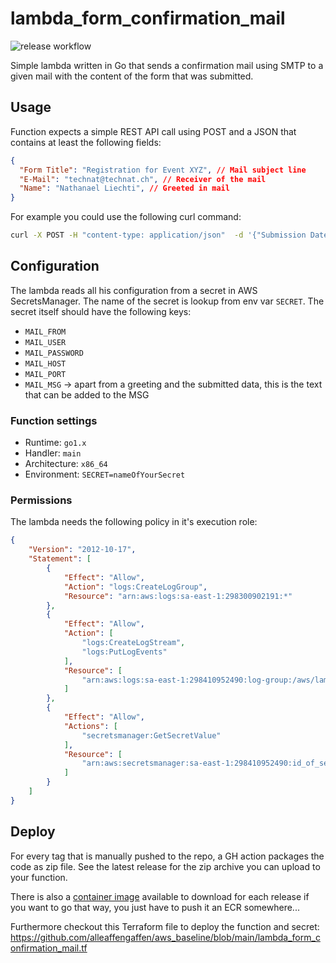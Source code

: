 # lambda_form_confirmation_mail

![release workflow](https://github.com/the-technat/lambda_form_confirmation_mail/actions/workflows/release.yml/badge.svg)

Simple lambda written in Go that sends a confirmation mail using SMTP to a given mail with the content of the form that was submitted.

## Usage

Function expects a simple REST API call using POST and a JSON that contains at least the following fields:

```json
{
  "Form Title": "Registration for Event XYZ", // Mail subject line
  "E-Mail": "technat@technat.ch", // Receiver of the mail
  "Name": "Nathanael Liechti", // Greeted in mail
}
```

For example you could use the following curl command:

```bash
curl -X POST -H "content-type: application/json"  -d '{"Submission Date":"02.06.2016 10:23:54","Form Title":"Contact","Name":"Tim Schmitt","E-Mail":"technat@technat.ch","Phone":"0123/456789","Message":"Webhook-Formular-Submission!"}' https://f4sqdd35mf57m4msx3z3nr4c36priot.lambda-url.sa-east-1.on.aws
```

## Configuration

The lambda reads all his configuration from a secret in AWS SecretsManager. The name of the secret is lookup from env var `SECRET`. The secret itself should have the following keys:

- `MAIL_FROM`
- `MAIL_USER`
- `MAIL_PASSWORD`
- `MAIL_HOST`
- `MAIL_PORT`
- `MAIL_MSG` -> apart from a greeting and the submitted data, this is the text that can be added to the MSG

### Function settings

- Runtime: `go1.x`
- Handler: `main`
- Architecture: `x86_64`
- Environment: `SECRET=nameOfYourSecret`

### Permissions

The lambda needs the following policy in it's execution role:

```json
{
    "Version": "2012-10-17",
    "Statement": [
        {
            "Effect": "Allow",
            "Action": "logs:CreateLogGroup",
            "Resource": "arn:aws:logs:sa-east-1:298300902191:*"
        },
        {
            "Effect": "Allow",
            "Action": [
                "logs:CreateLogStream",
                "logs:PutLogEvents"
            ],
            "Resource": [
                "arn:aws:logs:sa-east-1:298410952490:log-group:/aws/lambda/form_confirmation_mail:*"
            ]
        },
        {
            "Effect": "Allow",
            "Actions": [
                "secretsmanager:GetSecretValue"
            ],
            "Resource": [
                "arn:aws:secretsmanager:sa-east-1:298410952490:id_of_secret"
            ]
        }
    ]
}
```

## Deploy

For every tag that is manually pushed to the repo, a GH action packages the code as zip file. See the latest release for the zip archive you can upload to your function.

There is also a [container image](https://github.com/the-technat/lambda_form_confirmation_mail/pkgs/container/lambda_form_confirmation_mail) available to download for each release if you want to go that way, you just have to push it an ECR somewhere...

Furthermore checkout this Terraform file to deploy the function and secret: <https://github.com/alleaffengaffen/aws_baseline/blob/main/lambda_form_confirmation_mail.tf>
